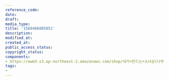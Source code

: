 ```yaml
---
reference_code: 
date: 
draft: 
media_type: 
title: '1569406005051'
description: 
modified_at: 
created_at: 
public_access_status: 
copyright_status: 
components:
- https://wwm3.s3.ap-northeast-2.amazonaws.com/shop/내가+만드는+소녀상(나무)/나무소녀상/소녀상/1569406005051.jpg
tags:
- 
---
```

